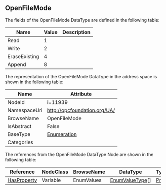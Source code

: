 <!-- datatype -->
## OpenFileMode
  
<!-- end of description -->
The fields of the OpenFileMode DataType are defined in the following table:  

|Name|Value| Description|
|---|---|---|
|Read|1||
|Write|2||
|EraseExisting|4||
|Append|8||

The representation of the OpenFileMode DataType in the address space is shown in the following table:  

|Name|Attribute|
|---|---|
|NodeId|i=11939|
|NamespaceUri|http://opcfoundation.org/UA/|
|BrowseName|OpenFileMode|
|IsAbstract|False|
|BaseType|[Enumeration](../../DataTypes/Enumeration/readme.md)|
|Categories||

The references from the OpenFileMode DataType Node are shown in the following table:  

|Reference|NodeClass|BrowseName|DataType|TypeDefinition|ModellingRule|
|---|---|---|---|---|---|
|[HasProperty](../../ReferenceTypes/HasProperty/readme.md)|Variable|EnumValues|[EnumValueType](../../DataTypes/EnumValueType/readme.md)[]|[PropertyType](../../VariableTypes/PropertyType/readme.md)|[Mandatory](../../Objects/Mandatory/readme.md)|

